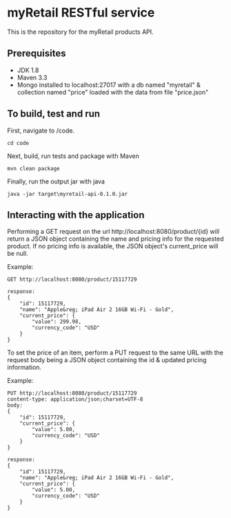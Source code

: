 # myRetail RESTful service
This is the repository for the myRetail products API.  

## Prerequisites
* JDK 1.8
* Maven 3.3
* Mongo installed to localhost:27017 with a db named "myretail" & collection named "price" loaded with the data from file "price.json"

## To build, test and run
First, navigate to /code.
```
cd code
```
Next, build, run tests and package with Maven
```
mvn clean package
```
Finally, run the output jar with java
```
java -jar target\myretail-api-0.1.0.jar
```

## Interacting with the application
Performing a GET request on the url http://localhost:8080/product/{id} will return a JSON object containing the
name and pricing info for the requested product.  If no pricing info is available, the JSON object's current_price
will be null.

Example:
```
GET http://localhost:8080/product/15117729

response:
{
    "id": 15117729,
    "name": "Apple&reg; iPad Air 2 16GB Wi-Fi - Gold",
    "current_price": {
        "value": 299.98,
        "currency_code": "USD"
    }
}
```

To set the price of an item, perform a PUT request to the same URL with the request body being a JSON object
containing the id & updated pricing information.

Example:
```
PUT http://localhost:8080/product/15117729
content-type: application/json;charset=UTF-8
body:
{
    "id": 15117729,
    "current_price": {
        "value": 5.00,
        "currency_code": "USD"
    }
}

response:
{
    "id": 15117729,
    "name": "Apple&reg; iPad Air 2 16GB Wi-Fi - Gold",
    "current_price": {
        "value": 5.00,
        "currency_code": "USD"
    }
}
```
